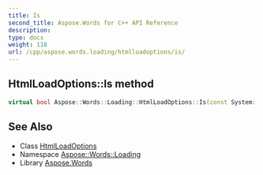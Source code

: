 ```yaml
---
title: Is
second_title: Aspose.Words for C++ API Reference
description: 
type: docs
weight: 118
url: /cpp/aspose.words.loading/htmlloadoptions/is/
---
```

## HtmlLoadOptions::Is method




```cpp
virtual bool Aspose::Words::Loading::HtmlLoadOptions::Is(const System::TypeInfo &target) const override
```

## See Also

* Class [HtmlLoadOptions](../)
* Namespace [Aspose::Words::Loading](../../)
* Library [Aspose.Words](../../../)
